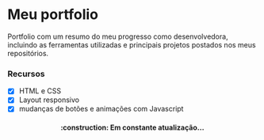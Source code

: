 # Meu portfolio

Portfolio com um resumo do meu progresso como desenvolvedora, incluindo as ferramentas utilizadas e principais projetos postados nos meus repositórios.

### Recursos
- [x] HTML e CSS
- [x] Layout responsivo
- [x] mudanças de botões e animações com Javascript

<h4 align="center"> 
	:construction: Em constante atualização...
</h4>
